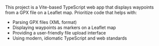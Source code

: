 <!-- Use this file to provide workspace-specific custom instructions to Copilot. For more details, visit https://code.visualstudio.com/docs/copilot/copilot-customization#_use-a-githubcopilotinstructionsmd-file -->

This project is a Vite-based TypeScript web app that displays waypoints from a GPX file on a Leaflet map. Prioritize code that helps with:
- Parsing GPX files (XML format)
- Displaying waypoints as markers on a Leaflet map
- Providing a user-friendly file upload interface
- Using modern, idiomatic TypeScript and web standards
